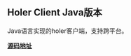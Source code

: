 ## Holer Client Java版本
Java语言实现的holer客户端，支持跨平台。

[**源码地址**](https://github.com/wisdom-projects/holer-client/Java)
